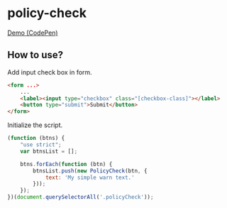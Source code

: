 # policy-check
[Demo (CodePen)](https://codepen.io/shimba/pen/POYXjG)

## How to use? ##

Add input check box in form.

```html
<form ...>
    ...
    <label><input type="checkbox" class="[checkbox-class]"></label>
    <button type="submit">Submit</button>
</form>
```

Initialize the script.
```javascript
(function (btns) {
    "use strict";
    var btnsList = [];

    btns.forEach(function (btn) {
        btnsList.push(new PolicyCheck(btn, {
            text: 'My simple warn text.'
        }));
    });
})(document.querySelectorAll('.policyCheck'));
```
